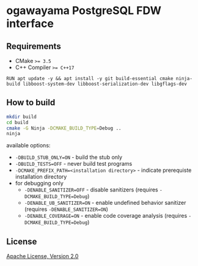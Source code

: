 # ogawayama PostgreSQL FDW interface

## Requirements

* CMake `>= 3.5`
* C++ Compiler `>= C++17`

```
RUN apt update -y && apt install -y git build-essential cmake ninja-build libboost-system-dev libboost-serialization-dev libgflags-dev
```

## How to build

```sh
mkdir build
cd build
cmake -G Ninja -DCMAKE_BUILD_TYPE=Debug ..
ninja
```

available options:
* `-DBUILD_STUB_ONLY=ON` - build the stub only
* `-DBUILD_TESTS=OFF` - never build test programs
* `-DCMAKE_PREFIX_PATH=<installation directory>` - indicate prerequiste installation directory
* for debugging only
  * `-DENABLE_SANITIZER=OFF` - disable sanitizers (requires `-DCMAKE_BUILD_TYPE=Debug`)
  * `-DENABLE_UB_SANITIZER=ON` - enable undefined behavior sanitizer (requires `-DENABLE_SANITIZER=ON`)
  * `-DENABLE_COVERAGE=ON` - enable code coverage analysis (requires `-DCMAKE_BUILD_TYPE=Debug`)

## License

[Apache License, Version 2.0](http://www.apache.org/licenses/LICENSE-2.0)
